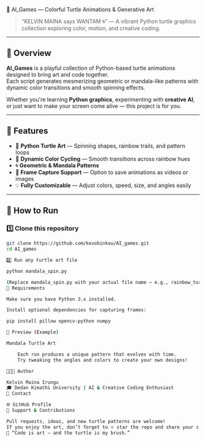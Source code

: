 🎨 AI_Games — Colorful Turtle Animations & Generative Art

> “KELVIN MAINA says WANTAM 🌀” — A vibrant Python turtle graphics collection exploring color, motion, and creative coding.

---

## 🌈 Overview

**AI_Games** is a playful collection of Python-based turtle animations designed to bring art and code together.  
Each script generates mesmerizing geometric or mandala-like patterns with dynamic color transitions and smooth spinning effects.

Whether you're learning **Python graphics**, experimenting with **creative AI**, or just want to make your screen come alive — this project is for you.

---

## 🧠 Features

- 🐢 **Python Turtle Art** — Spinning shapes, rainbow trails, and pattern loops  
- 🌈 **Dynamic Color Cycling** — Smooth transitions across rainbow hues  
- 🌀 **Geometric & Mandala Patterns**  
- 🎥 **Frame Capture Support** — Option to save animations as videos or images  
- 💡 **Fully Customizable** — Adjust colors, speed, size, and angles easily  

---

## 🚀 How to Run

### 1️⃣ Clone this repository
```bash
git clone https://github.com/kevobinkou/AI_games.git
cd AI_games

2️⃣ Run any turtle art file

python mandala_spin.py

(Replace mandala_spin.py with your actual file name — e.g., rainbow_turtles.py or pattern_design.py)
🧩 Requirements

Make sure you have Python 3.x installed.

Install optional dependencies for capturing frames:

pip install pillow opencv-python numpy

📸 Preview (Example)

Mandala Turtle Art

    Each run produces a unique pattern that evolves with time.
    Try tweaking the angles and colors to create your own designs!

👨🏽‍💻 Author

Kelvin Maina Irungu
🎓 Dedan Kimathi University | AI & Creative Coding Enthusiast
📧 Contact

🌐 GitHub Profile
🌟 Support & Contributions

Pull requests, ideas, and new turtle patterns are welcome!
If you enjoy the art, don’t forget to ⭐ star the repo and share your creations.
🐢 “Code is art — and the turtle is my brush.”


